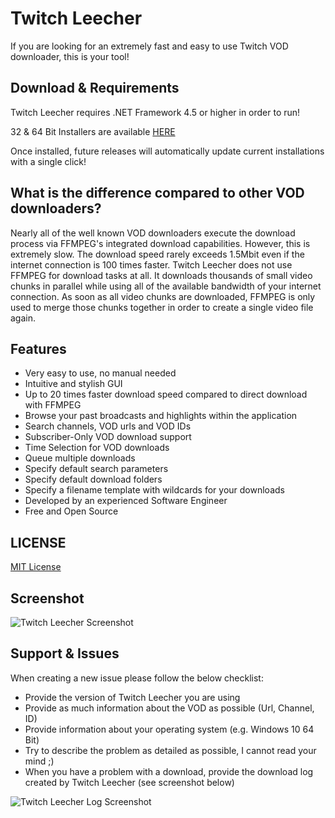 # Twitch Leecher

If you are looking for an extremely fast and easy to use Twitch VOD downloader, this is your tool!

## Download & Requirements

Twitch Leecher requires .NET Framework 4.5 or higher in order to run!

32 & 64 Bit Installers are available [HERE](https://github.com/Franiac/TwitchLeecher/releases)

Once installed, future releases will automatically update current installations with a single click!

## What is the difference compared to other VOD downloaders?

Nearly all of the well known VOD downloaders execute the download process via FFMPEG's integrated download capabilities. However, this is extremely slow. The download speed rarely exceeds 1.5Mbit even if the internet connection is 100 times faster. Twitch Leecher does not use FFMPEG for download tasks at all. It downloads thousands of small video chunks in parallel while using all of the available bandwidth of your internet connection. As soon as all video chunks are downloaded, FFMPEG is only used to merge those chunks together in order to create a single video file again.

## Features

- Very easy to use, no manual needed
- Intuitive and stylish GUI
- Up to 20 times faster download speed compared to direct download with FFMPEG
- Browse your past broadcasts and highlights within the application
- Search channels, VOD urls and VOD IDs
- Subscriber-Only VOD download support
- Time Selection for VOD downloads
- Queue multiple downloads
- Specify default search parameters
- Specify default download folders
- Specify a filename template with wildcards for your downloads
- Developed by an experienced Software Engineer
- Free and Open Source

## LICENSE
[MIT License](https://github.com/Franiac/TwitchLeecher/blob/master/LICENSE)

## Screenshot

![Twitch Leecher Screenshot](http://www.fakesmilerevolution.com/files/fsr/twitchleecher/TL13.jpg)

## Support & Issues

When creating a new issue please follow the below checklist:

- Provide the version of Twitch Leecher you are using
- Provide as much information about the VOD as possible (Url, Channel, ID)
- Provide information about your operating system (e.g. Windows 10 64 Bit)
- Try to describe the problem as detailed as possible, I cannot read your mind ;)
- When you have a problem with a download, provide the download log created by Twitch Leecher (see screenshot below)

![Twitch Leecher Log Screenshot](http://www.fakesmilerevolution.com/files/fsr/twitchleecher/TL133Log.jpg)
